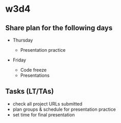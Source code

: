 

# w3d4





## Share plan for the following days


- Thursday
  - Presentation practice

- Friday
  - Code freeze
  - Presentations



<!-- 

@LT: 
- show slides project-1 kickoff (Thursday + Friday)


@students: 
- games must be ready end of Thursday.
- if you're blocked, ask for help. Don't leave it for Thursday 

-->




## Tasks (LT/TAs)
- check all project URLs submitted
- plan groups & schedule for presentation practice
- set time for final presentation


